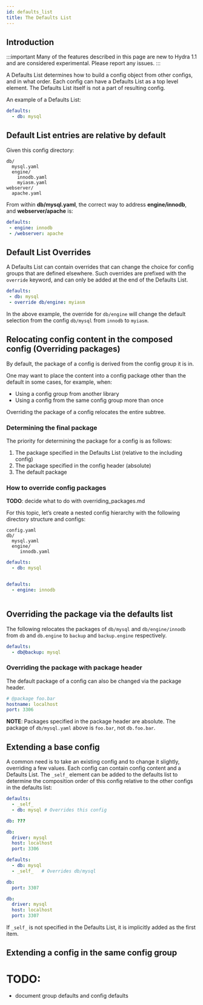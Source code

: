 ```yaml
---
id: defaults_list
title: The Defaults List
---
```


## Introduction

:::important
Many of the features described in this page are new to Hydra 1.1 and are considered experimental.
Please report any issues.
:::

A Defaults List determines how to build a config object from other configs, and in what order. 
Each config can have a Defaults List as a top level element. The Defaults List itself is not a part of resulting config.

An example of a Defaults List:
```yaml title="config.yaml"
defaults:
  - db: mysql
```

## Default List entries are relative by default

Given this config directory:
```
db/
  mysql.yaml
  engine/
    innodb.yaml
    myiasm.yaml
webserver/
  apache.yaml
```

From within **db/mysql.yaml**, the correct way to address **engine/innodb**, and **webserver/apache** is:
```yaml title="db/mysql.yaml"
defaults:
 - engine: innodb
 - /webserver: apache
```

## Default List Overrides
A Defaults List can contain overrides that can change the choice for config groups that are defined elsewhere.
Such overrides are prefixed with the `override` keyword, and can only be added at the end of the Defaults List.
```yaml
defaults:
 - db: mysql
 - override db/engine: myiasm
 ```
In the above example, the override for `db/engine` will change the default
selection from the config `db/mysql` from `innodb` to `myiasm`.

## Relocating config content in the composed config (Overriding packages)
By default, the package of a config is derived from the config group it is in.

One may want to place the content into a config package other than the default in some cases, for example, when:
 - Using a config group from another library
 - Using a config from the same config group more than once

Overriding the package of a config relocates the entire subtree.

### Determining the final package
The priority for determining the package for a config is as follows:

1. The package specified in the Defaults List (relative to the including config)
2. The package specified in the config header (absolute)
3. The default package


### How to override config packages
**TODO**: decide what to do with overriding_packages.md

For this topic, let’s create a nested config hierarchy with the following directory structure and configs:

<div className="row">
<div className="col col--4">

```text title="Directory structure"
config.yaml
db/
  mysql.yaml
  engine/
     innodb.yaml
```
</div>
<div className="col  col--4">

```yaml title="config.yaml"
defaults:
  - db: mysql



```
</div>
<div className="col col--4">

```yaml title="db/mysql.yaml"
defaults:
  - engine: innodb



```
</div>
</div>

## Overriding the package via the defaults list
The following relocates the packages of `db/mysql` and `db/engine/innodb` from `db` and `db.engine` to `backup` and `backup.engine` respectively.

```yaml title="config.yaml":
defaults:
  - db@backup: mysql
```

### Overriding the package with package header
The default package of a config can also be changed via the package header.
```yaml title="db/mysql.yaml" {1}
# @package foo.bar
hostname: localhost
port: 3306
```

**NOTE**: Packages specified in the package header are absolute. The package of `db/mysql.yaml` above is `foo.bar`, not `db.foo.bar`.


## Extending a base config
A common need is to take an existing config and to change it slightly, overriding a few values.
Each config can contain config content and a Defaults List. 
The `_self_` element can be added to the defaults list to determine the composition order of this
config relative to the other configs in the defaults list:

<div className="row">
<div className="col col--6">

```yaml title="config.yaml"
defaults:
  - _self_
  - db: mysql # Overrides this config 

db: ???
```
</div>
<div className="col  col--6">

```yaml title="Result: All values from db/mysql"
db:
  driver: mysql     
  host: localhost
  port: 3306
```
</div>
</div>

<div className="row">
<div className="col col--6">

```yaml title="config.yaml"
defaults:
  - db: mysql  
  - _self_   # Overrides db/mysql

db:
  port: 3307
```

</div>

<div className="col  col--6">

```yaml title="Result: db.port from config"
db:
  driver: mysql
  host: localhost
  port: 3307


```

</div>
</div>

If `_self_` is not specified in the Defaults List, it is implicitly added as the first item.

## Extending a config in the same config group

# TODO:
 - document group defaults and config defaults